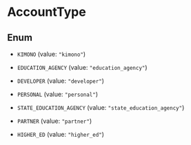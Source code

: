 
# AccountType

## Enum


* `KIMONO` (value: `"kimono"`)

* `EDUCATION_AGENCY` (value: `"education_agency"`)

* `DEVELOPER` (value: `"developer"`)

* `PERSONAL` (value: `"personal"`)

* `STATE_EDUCATION_AGENCY` (value: `"state_education_agency"`)

* `PARTNER` (value: `"partner"`)

* `HIGHER_ED` (value: `"higher_ed"`)




